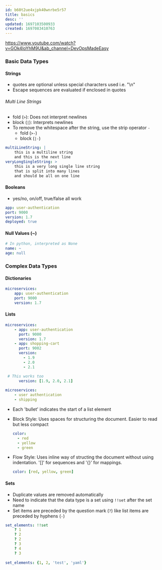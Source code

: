 ```yaml
---
id: b60t2ue4xjpk40wnrbe5r57
title: basics
desc: ''
updated: 1697103500933
created: 1697083410763
---
```

<https://www.youtube.com/watch?v=GOk4IoYhM9U&ab_channel=DevOpsMadeEasy>


### Basic Data Types

#### Strings

- quotes are optional unless special characters used i.e. "\n"
- Escape sequences are evaluated if enclosed in quotes

###### Multi Line Strings

- fold (`>`): Does not interpret newlines
- block (`|`): Interprets newlines
- To remove the whitespace after the string, use the strip operator `-`
  - fold (`>-`)
  - block (`|-`)
  
``` yaml
multiLineString: |
    this is a multiline string
    and this is the next line
veryLongSingleString: >
    this is a very long single line string
    that is split into many lines
    and should be all on one line    
```

#### Booleans

- yes/no, on/off, true/false all work

```yaml
app: user-authentication 
port: 9000
version: 1.7
deployed: true 
```

#### Null Values (~)

``` yaml
# In python, interpreted as None
name: ~
age: null
```

### Complex Data Types

#### Dictionaries

```yaml
microservices:
    app: user-authentication 
    port: 9000
    version: 1.7
```

#### Lists

``` yaml
microservices:
    - app: user-authentication 
      port: 9000
      version: 1.7
    - app: shopping-cart
      port: 9002
      version: 
        - 1.9
        - 2.0
        - 2.1

 # This works too    
      version: [1.9, 2.0, 2.1]   
      
microservices:
    - user authentication
    - shipping
```

- Each 'bullet' indicates the start of a list element
- Block Style: Uses spaces for structuring the document. Easier to read but less compact

  ``` yaml
  color:
    - red
    - yellow
    - green
  ```

- Flow Style: Uses inline way of structing the document without using indentation. '[]' for sequences and '{}' for mappings.

  ``` yaml
  color: [red, yellow, green]
  ```

#### Sets

- Duplicate values are removed automatically
- Need to indicate that the data type is a set using `!!set` after the set name
- Set items are preceded by the question mark (`?`) like list items are preceded by hyphens (`-`)

``` yaml
set_elements: !!set
    ? 1
    ? 2
    ? 2
    ? 3
    ? 4
    ? 3
    
set_elements: {1, 2, 'test', 'yaml'}
```
